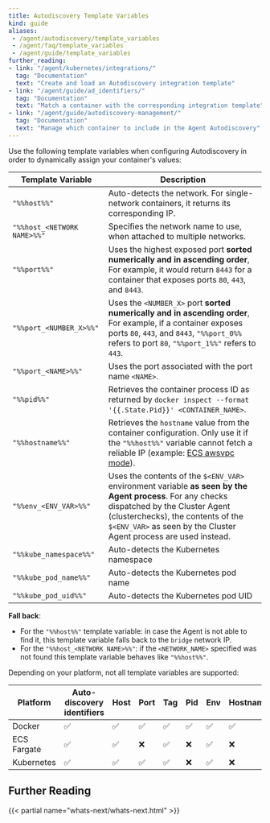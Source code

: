 ```yaml
---
title: Autodiscovery Template Variables
kind: guide
aliases:
 - /agent/autodiscovery/template_variables
 - /agent/faq/template_variables
 - /agent/guide/template_variables
further_reading:
- link: "/agent/kubernetes/integrations/"
  tag: "Documentation"
  text: "Create and load an Autodiscovery integration template"
- link: "/agent/guide/ad_identifiers/"
  tag: "Documentation"
  text: "Match a container with the corresponding integration template"
- link: "/agent/guide/autodiscovery-management/"
  tag: "Documentation"
  text: "Manage which container to include in the Agent Autodiscovery"
---
```


Use the following template variables when configuring Autodiscovery in order to dynamically assign your container's values:

| Template Variable           | Description                                                                                                                                                                                                 |
| --------------------------  | ---                                                                                                                                                                                                         |
| `"%%host%%"`                | Auto-detects the network. For single-network containers, it returns its corresponding IP.                                                                                                                   |
| `"%%host_<NETWORK NAME>%%"` | Specifies the network name to use, when attached to multiple networks.                                                                                                                                      |
| `"%%port%%"`                | Uses the highest exposed port **sorted numerically and in ascending order**,<br>For example, it would return `8443` for a container that exposes ports `80`, `443`, and `8443`.                                    |
| `"%%port_<NUMBER_X>%%"`     | Uses the `<NUMBER_X>` port **sorted numerically and in ascending order**,<br>For example, if a container exposes ports `80`, `443`, and `8443`, `"%%port_0%%` refers to port `80`, `"%%port_1%%"` refers to `443`. |
| `"%%port_<NAME>%%"`     | Uses the port associated with the port name `<NAME>`.                                                                                                                                                           |
| `"%%pid%%"`                 | Retrieves the container process ID as returned by `docker inspect --format '{{.State.Pid}}' <CONTAINER_NAME>`.                                                                                              |
| `"%%hostname%%"`            | Retrieves the `hostname` value from the container configuration. Only use it if the `"%%host%%"` variable cannot fetch a reliable IP (example: [ECS awsvpc mode][1]).                                       |
| `"%%env_<ENV_VAR>%%"`       | Uses the contents of the `$<ENV_VAR>` environment variable **as seen by the Agent process**. For any checks dispatched by the Cluster Agent (clusterchecks), the contents of the `$<ENV_VAR>` as seen by the Cluster Agent process are used instead.                                                                                                                |
| `"%%kube_namespace%%"`      | Auto-detects the Kubernetes namespace |
| `"%%kube_pod_name%%"`       | Auto-detects the Kubernetes pod name  |
| `"%%kube_pod_uid%%"`        | Auto-detects the Kubernetes pod UID   |

**Fall back**:

* For the `"%%host%%"` template variable: in case the Agent is not able to find it, this template variable falls back to the `bridge` network IP.
* For the `"%%host_<NETWORK NAME>%%"`: if the `<NETWORK_NAME>` specified was not found this template variable behaves like `"%%host%%"`.

Depending on your platform, not all template variables are supported:

| Platform    | Auto-discovery identifiers  | Host | Port | Tag | Pid | Env | Hostname | Kube Namespace | Pod Name | Pod UID |
| ----------- | ---                         | ---  | ---  | --- | --- | --- | ---      | ---            | ---      | ---     |
| Docker      | ✅                          | ✅   | ✅   | ✅  | ✅  | ✅  | ✅      | ❌      | ❌      | ❌      |
| ECS Fargate | ✅                          | ✅   | ❌   | ✅  | ❌  | ✅  | ❌      | ❌      | ❌      | ❌      |
| Kubernetes  | ✅                          | ✅   | ✅   | ✅  | ❌  | ✅  | ❌      | ✅      | ✅      | ✅      |

## Further Reading

{{< partial name="whats-next/whats-next.html" >}}

[1]: https://docs.aws.amazon.com/AmazonECS/latest/developerguide/task-networking.html
